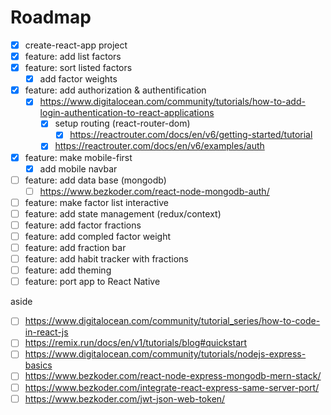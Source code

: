 # Roadmap
* [x] create-react-app project
* [x] feature: add list factors
* [x] feature: sort listed factors
  + [x] add factor weights
* [x] feature: add authorization & authentification
  + [x] https://www.digitalocean.com/community/tutorials/how-to-add-login-authentication-to-react-applications
    - [x] setup routing (react-router-dom)
      - [x] https://reactrouter.com/docs/en/v6/getting-started/tutorial
    - [x] https://reactrouter.com/docs/en/v6/examples/auth
* [x] feature: make mobile-first
  + [x] add mobile navbar
* [ ] feature: add data base (mongodb)
  + [ ] https://www.bezkoder.com/react-node-mongodb-auth/
* [ ] feature: make factor list interactive
* [ ] feature: add state management (redux/context)
* [ ] feature: add factor fractions
* [ ] feature: add compled factor weight
* [ ] feature: add fraction bar
* [ ] feature: add habit tracker with fractions
* [ ] feature: add theming
* [ ] feature: port app to React Native

aside

* [ ] https://www.digitalocean.com/community/tutorial_series/how-to-code-in-react-js
* [ ] https://remix.run/docs/en/v1/tutorials/blog#quickstart
* [ ] https://www.digitalocean.com/community/tutorials/nodejs-express-basics
* [ ] https://www.bezkoder.com/react-node-express-mongodb-mern-stack/
* [ ] https://www.bezkoder.com/integrate-react-express-same-server-port/
* [ ] https://www.bezkoder.com/jwt-json-web-token/
